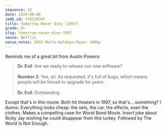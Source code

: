 ```yaml
---
sequence: 15
date: 2020-08-06
imdb_id: tt0120347
title: Tomorrow Never Dies (1997)
grade: D+
slug: tomorrow-never-dies-1997
venue: Netflix
venue_notes: 2015 Metro-Goldwyn-Mayer 1080p
---
```


Reminds me of a great bit from Austin Powers:

> **Dr. Evil**: Are we ready to release our new software?
> \
> \
> **Number 2**: Yes, sir. As requested, it's full of bugs, which means people will be forced to upgrade for years.
> \
> \
> **Dr. Evil**: Outstanding.

Except that's in _this_ movie. Both hit theaters in 1997, so that's… something? I dunno. Everything looks cheap: the sets, the car, the effects, even the clothes. Makes a compelling case for Worst Bond Movie. Insert joke about Ricky Jay wishing he could disappear from this turkey. Followed by <span data-imdb-id="tt0143145">The World Is Not Enough</span>.

